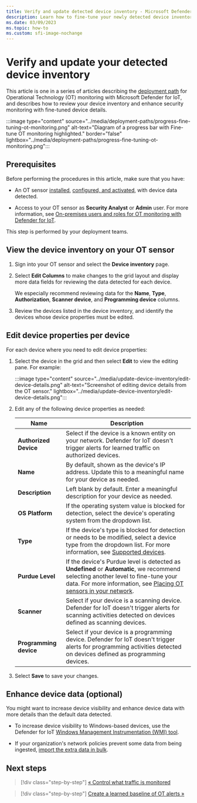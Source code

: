 ```yaml
---
title: Verify and update detected device inventory - Microsoft Defender for IoT
description: Learn how to fine-tune your newly detected device inventory on an OT sensor, such as updating device types and properties, merging devices as needed, and more.
ms.date: 03/09/2023
ms.topic: how-to
ms.custom: sfi-image-nochange
---
```


# Verify and update your detected device inventory

This article is one in a series of articles describing the [deployment path](../ot-deploy/ot-deploy-path.md) for Operational Technology (OT) monitoring with Microsoft Defender for IoT, and describes how to review your device inventory and enhance security monitoring with fine-tuned device details.

:::image type="content" source="../media/deployment-paths/progress-fine-tuning-ot-monitoring.png" alt-text="Diagram of a progress bar with Fine-tune OT monitoring highlighted." border="false" lightbox="../media/deployment-paths/progress-fine-tuning-ot-monitoring.png":::

## Prerequisites

Before performing the procedures in this article, make sure that you have:

- An OT sensor [installed](install-software-ot-sensor.md), [configured, and activated](activate-deploy-sensor.md), with device data detected.

- Access to your OT sensor as **Security Analyst** or **Admin** user. For more information, see [On-premises users and roles for OT monitoring with Defender for IoT](../roles-on-premises.md).

This step is performed by your deployment teams.

## View the device inventory on your OT sensor

1. Sign into your OT sensor and select the **Device inventory** page.

1. Select **Edit Columns** to make changes to the grid layout and display more data fields for reviewing the data detected for each device.

    We especially recommend reviewing data for the **Name**, **Type**, **Authorization**, **Scanner device**, and **Programming device** columns.

1. Review the devices listed in the device inventory, and identify the devices whose device properties must be edited.

## Edit device properties per device

For each device where you need to edit device properties:

1. Select the device in the grid and then select **Edit** to view the editing pane. For example:

    :::image type="content" source="../media/update-device-inventory/edit-device-details.png" alt-text="Screenshot of editing device details from the OT sensor." lightbox="../media/update-device-inventory/edit-device-details.png":::

1. Edit any of the following device properties as needed:

    |Name  |Description  |
    |---------|---------|
    |**Authorized Device**     | Select if the device is a known entity on your network. Defender for IoT doesn't trigger alerts for learned traffic on authorized devices.        |
    |**Name**     | By default, shown as the device's IP address. Update this to a meaningful name for your device as needed.        |
    |**Description**     | Left blank by default. Enter a meaningful description for your device as needed.        |
    |**OS Platform**     |  If the operating system value is blocked for detection, select the device's operating system from the dropdown list.       |
    |**Type**     | If the device's type is blocked for detection or needs to be modified, select a device type from the dropdown list. For more information, see [Supported devices](../device-inventory.md#supported-devices).        |
    |**Purdue Level**     |  If the device's Purdue level is detected as **Undefined** or **Automatic**, we recommend selecting another level to fine-tune your data. For more information, see [Placing OT sensors in your network](../best-practices/understand-network-architecture.md#placing-ot-sensors-in-your-network). |
    |**Scanner**     | Select if your device is a scanning device. Defender for IoT doesn't trigger alerts for scanning activities detected on devices defined as scanning devices.        |
    |**Programming device**     | Select if your device is a programming device. Defender for IoT doesn't trigger alerts for programming activities detected on devices defined as programming devices.        |

1. Select **Save** to save your changes.

## Enhance device data (optional)

You might want to increase device visibility and enhance device data with more details than the default data detected.

- To increase device visibility to Windows-based devices, use the Defender for IoT [Windows Management Instrumentation (WMI) tool](../detect-windows-endpoints-script.md).

- If your organization's network policies prevent some data from being ingested, [import the extra data in bulk](../how-to-import-device-information.md).

## Next steps

> [!div class="step-by-step"]
> [« Control what traffic is monitored](../how-to-control-what-traffic-is-monitored.md)

> [!div class="step-by-step"]
> [Create a learned baseline of OT alerts »](create-learned-baseline.md)
